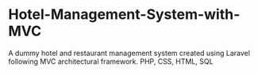 # Hotel-Management-System-with-MVC
A dummy hotel and restaurant management system created using Laravel following MVC architectural framework.
PHP, CSS, HTML, SQL
